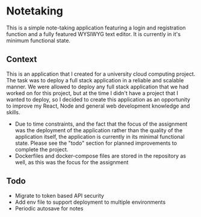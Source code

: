 # Notetaking
This is a simple note-taking application featuring a login and registration function and a fully featured WYSIWYG text editor. It is currently in it's minimum
functional state.

## Context

This is an application that I created for a university cloud computing project. The task was to deploy a full stack application in a reliable and scalable manner.
We were allowed to deploy any full stack application that we had worked on for this project, but at the time I didn't have a project that I wanted to deploy, so I 
decided to create this application as an opportunity to improve my React, Node and general web development knowledge and skills. 
* Due to time constraints, and the fact that the focus of the assignment was the deployment of the application rather than the quality of the application itself, the
application is currently in its minimal functional state. Please see the "todo" section for planned improvements to complete the project.
* Dockerfiles and docker-compose files are stored in the repository as well, as this was the focus for the assignment

## Todo
* Migrate to token based API security
* Add env file to support deployment to multiple environments
* Periodic autosave for notes
